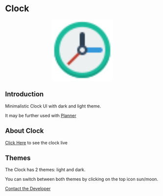 # Clock

<p align="center">
<img src="https://raw.githubusercontent.com/snehasharma1111/clock/master/images/favicon.svg" alt="Clock" width="200" height="200" />
</p>

## Introduction

Minimalistic Clock UI with dark and light theme.

It may be further used with [Planner](https://github.com/snehasharma1111/planner)

## About Clock

[Click Here](https://snehasharma1111.github.io/clock/) to see the clock live

## Themes

The Clock has 2 themes: light and dark.

You can switch between both themes by clicking on the top icon sun/moon.

[Contact the Developer](https://snehasharma1111.github.io/)
